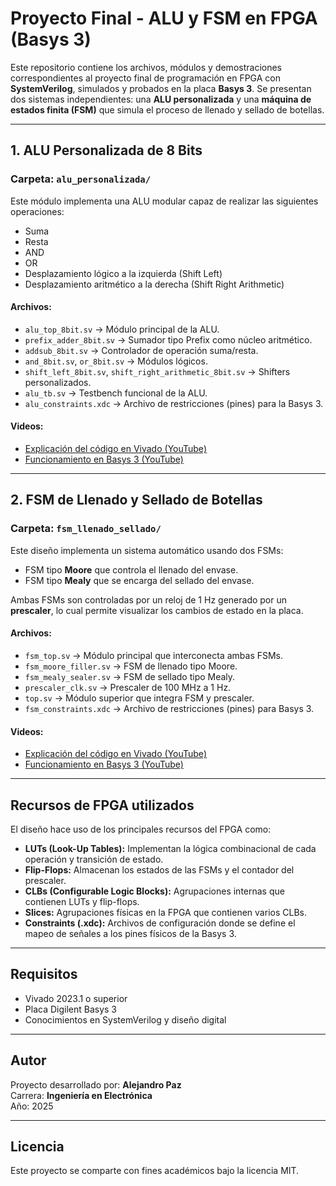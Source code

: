 #  Proyecto Final - ALU y FSM en FPGA (Basys 3)

Este repositorio contiene los archivos, módulos y demostraciones correspondientes al proyecto final de programación en FPGA con **SystemVerilog**, simulados y probados en la placa **Basys 3**. Se presentan dos sistemas independientes: una **ALU personalizada** y una **máquina de estados finita (FSM)** que simula el proceso de llenado y sellado de botellas.

---

##  1. ALU Personalizada de 8 Bits

###  Carpeta: `alu_personalizada/`

Este módulo implementa una ALU modular capaz de realizar las siguientes operaciones:

- Suma
- Resta
- AND
- OR
- Desplazamiento lógico a la izquierda (Shift Left)
- Desplazamiento aritmético a la derecha (Shift Right Arithmetic)

####  Archivos:
- `alu_top_8bit.sv` → Módulo principal de la ALU.
- `prefix_adder_8bit.sv` → Sumador tipo Prefix como núcleo aritmético.
- `addsub_8bit.sv` → Controlador de operación suma/resta.
- `and_8bit.sv`, `or_8bit.sv` → Módulos lógicos.
- `shift_left_8bit.sv`, `shift_right_arithmetic_8bit.sv` → Shifters personalizados.
- `alu_tb.sv` → Testbench funcional de la ALU.
- `alu_constraints.xdc` → Archivo de restricciones (pines) para la Basys 3.

####  Videos:
-  [Explicación del código en Vivado (YouTube)](https://youtu.be/U-FhF5hJ83A)
-  [Funcionamiento en Basys 3 (YouTube)](https://youtu.be/eoR8JBBMn5E)

---

##  2. FSM de Llenado y Sellado de Botellas

###  Carpeta: `fsm_llenado_sellado/`

Este diseño implementa un sistema automático usando dos FSMs:

- FSM tipo **Moore** que controla el llenado del envase.
- FSM tipo **Mealy** que se encarga del sellado del envase.

Ambas FSMs son controladas por un reloj de 1 Hz generado por un **prescaler**, lo cual permite visualizar los cambios de estado en la placa.

####  Archivos:
- `fsm_top.sv` → Módulo principal que interconecta ambas FSMs.
- `fsm_moore_filler.sv` → FSM de llenado tipo Moore.
- `fsm_mealy_sealer.sv` → FSM de sellado tipo Mealy.
- `prescaler_clk.sv` → Prescaler de 100 MHz a 1 Hz.
- `top.sv` → Módulo superior que integra FSM y prescaler.
- `fsm_constraints.xdc` → Archivo de restricciones (pines) para Basys 3.

####  Videos:
-  [Explicación del código en Vivado (YouTube)](https://youtu.be/ic9aC_-2JNU)
-  [Funcionamiento en Basys 3 (YouTube)](https://youtube.com/shorts/Kb24iHGJmjc)

---

##  Recursos de FPGA utilizados

El diseño hace uso de los principales recursos del FPGA como:

- **LUTs (Look-Up Tables):** Implementan la lógica combinacional de cada operación y transición de estado.
- **Flip-Flops:** Almacenan los estados de las FSMs y el contador del prescaler.
- **CLBs (Configurable Logic Blocks):** Agrupaciones internas que contienen LUTs y flip-flops.
- **Slices:** Agrupaciones físicas en la FPGA que contienen varios CLBs.
- **Constraints (.xdc):** Archivos de configuración donde se define el mapeo de señales a los pines físicos de la Basys 3.

---

##  Requisitos

- Vivado 2023.1 o superior
- Placa Digilent Basys 3
- Conocimientos en SystemVerilog y diseño digital

---

##  Autor

Proyecto desarrollado por: **Alejandro Paz**  
Carrera: **Ingeniería en Electrónica**  
Año: 2025

---

##  Licencia

Este proyecto se comparte con fines académicos bajo la licencia MIT.

